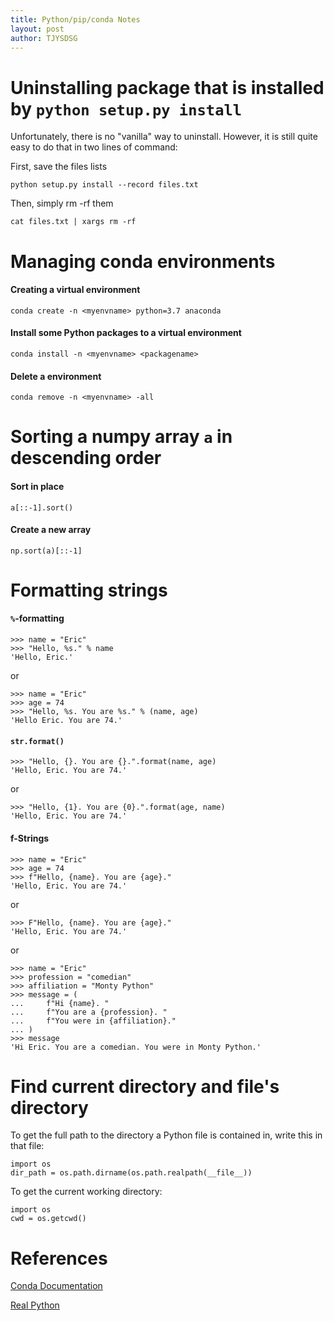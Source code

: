 ```yaml
---
title: Python/pip/conda Notes
layout: post
author: TJYSDSG
---
```


# Uninstalling package that is installed by `python setup.py install`
Unfortunately, there is no "vanilla" way to uninstall. However, it is still quite easy to do that in two lines of command:

First, save the files lists
```
python setup.py install --record files.txt
```
Then, simply rm -rf them
```
cat files.txt | xargs rm -rf
```

# Managing conda environments
#### Creating a virtual environment
```
conda create -n <myenvname> python=3.7 anaconda
```

#### Install some Python packages to a virtual environment
```
conda install -n <myenvname> <packagename>
```

#### Delete a environment
```
conda remove -n <myenvname> -all
```

# Sorting a numpy array `a` in descending order
#### Sort in place
```
a[::-1].sort()
```
#### Create a new array
```
np.sort(a)[::-1]
```

# Formatting strings
#### `%`-formatting
```
>>> name = "Eric"
>>> "Hello, %s." % name
'Hello, Eric.'
```

or

```
>>> name = "Eric"
>>> age = 74
>>> "Hello, %s. You are %s." % (name, age)
'Hello Eric. You are 74.'
```

#### `str.format()`
```
>>> "Hello, {}. You are {}.".format(name, age)
'Hello, Eric. You are 74.'
```

or

```
>>> "Hello, {1}. You are {0}.".format(age, name)
'Hello, Eric. You are 74.'
```

#### f-Strings

```
>>> name = "Eric"
>>> age = 74
>>> f"Hello, {name}. You are {age}."
'Hello, Eric. You are 74.'
```

or

```
>>> F"Hello, {name}. You are {age}."
'Hello, Eric. You are 74.'
```

or

```
>>> name = "Eric"
>>> profession = "comedian"
>>> affiliation = "Monty Python"
>>> message = (
...     f"Hi {name}. "
...     f"You are a {profession}. "
...     f"You were in {affiliation}."
... )
>>> message
'Hi Eric. You are a comedian. You were in Monty Python.'
```

# Find current directory and file's directory


To get the full path to the directory a Python file is contained in, write this in that file:
```
import os
dir_path = os.path.dirname(os.path.realpath(__file__))
```
To get the current working directory:
```
import os
cwd = os.getcwd()
```

# References
[Conda Documentation](https://conda.io/docs/index.html)

[Real Python](https://realpython.com/python-f-strings/)
